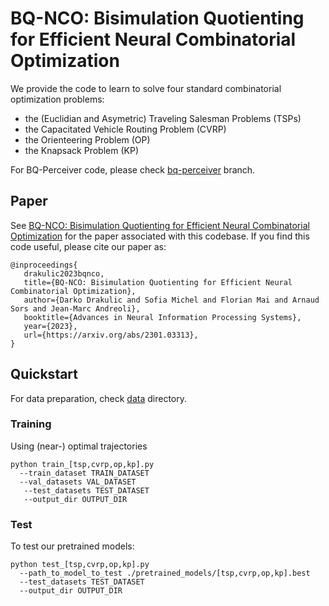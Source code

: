 # BQ-NCO: Bisimulation Quotienting for Efficient Neural Combinatorial Optimization
We provide the code to learn to solve four standard combinatorial optimization problems: 
* the (Euclidian and Asymetric) Traveling Salesman Problems (TSPs)
* the Capacitated Vehicle Routing Problem (CVRP)
* the Orienteering Problem (OP)
* the Knapsack Problem (KP)

For BQ-Perceiver code, please check [bq-perceiver](https://github.com/naver/bq-nco/tree/perceiver) branch.

## Paper
See [BQ-NCO: Bisimulation Quotienting for Efficient Neural Combinatorial Optimization](https://arxiv.org/abs/2301.03313) for the paper associated with this codebase. If you find this code useful, please cite our paper as: 

 ``` 
@inproceedings{
    drakulic2023bqnco,
    title={BQ-NCO: Bisimulation Quotienting for Efficient Neural Combinatorial Optimization},
    author={Darko Drakulic and Sofia Michel and Florian Mai and Arnaud Sors and Jean-Marc Andreoli},
    booktitle={Advances in Neural Information Processing Systems},
    year={2023},
    url={https://arxiv.org/abs/2301.03313},
}
``` 

## Quickstart

For data preparation, check [data](./data/) directory.

### Training
Using (near-) optimal trajectories
```
python train_[tsp,cvrp,op,kp].py
  --train_dataset TRAIN_DATASET
  --val_datasets VAL_DATASET
   --test_datasets TEST_DATASET
   --output_dir OUTPUT_DIR
```

### Test
To test our pretrained models:

```
python test_[tsp,cvrp,op,kp].py
  --path_to_model_to_test ./pretrained_models/[tsp,cvrp,op,kp].best
  --test_datasets TEST_DATASET
  --output_dir OUTPUT_DIR
```
